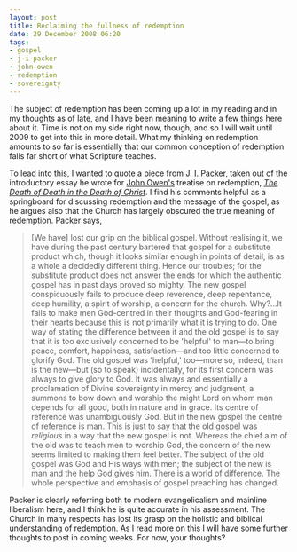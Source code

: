 ```yaml
---
layout: post
title: Reclaiming the fullness of redemption
date: 29 December 2008 06:20
tags:
- gospel
- j-i-packer
- john-owen
- redemption
- sovereignty
---
```

<p>The subject of redemption has been coming up a lot in my reading and in my thoughts as of late, and I have been meaning to write a few things here about it. Time is not on my side right now, though, and so I will wait until 2009 to get into this in more detail.  What my thinking on redemption amounts to so far is essentially that our common conception of redemption falls far short of what Scripture teaches.</p>
<p>To lead into this, I wanted to quote a piece from <a href="http://en.wikipedia.org/wiki/J._I._Packer">J. I. Packer</a>, taken out of the introductory essay he wrote for <a href="http://en.wikipedia.org/wiki/John_Owen_%28theologian%29">John Owen's</a> treatise on redemption, <a href="http://www.amazon.com/Death-Christ-Controversy-Universal-Redemption/dp/0851513824/ref=pd_bbs_sr_1?ie=UTF8&amp;s=books&amp;qid=1230579092&amp;sr=8-1"><span style="font-style: italic;">The Death of Death in the Death of Christ</span></a>.  I find his comments helpful as a springboard for discussing redemption and the message of the gospel, as he argues also that the Church has largely obscured the true meaning of redemption.  Packer says,</p>

<blockquote>
[We have] lost our grip on the biblical gospel.  Without realising it, we have during the past century bartered that gospel for a substitute product which, though it looks similar enough in points of detail, is as a whole a decidedly different thing.  Hence our troubles; for the substitute product does not answer the ends for which the authentic gospel has in past days proved so mighty.  The new gospel conspicuously fails to produce deep reverence, deep repentance, deep humility, a spirit of worship, a concern for the church.  Why?...It fails to make men God-centred in their thoughts and God-fearing in their hearts because this is not primarily what it is trying to do. One way of stating the difference between it and the old gospel is to say that it is too exclusively concerned to be 'helpful' to man&mdash;to bring peace, comfort, happiness, satisfaction&mdash;and too little concerned to glorify God.  The old gospel was 'helpful,' too&mdash;more so, indeed, than is the new&mdash;but (so to speak) incidentally, for its first concern was always to give glory to God.  It was always and essentially a proclamation of Divine sovereignty in mercy and judgment, a summons to bow down and worship the might Lord on whom man depends for all good, both in nature and in grace.  Its centre of reference was unambiguously God.  But in the new gospel the centre of reference is man.  This is just to say that the old gospel was <span style="font-style: italic;">religious</span> in a way that the new gospel is not.  Whereas the chief aim of the old was to teach men to worship God, the concern of the new seems limited to making them feel better.  The subject of the old gospel was God and His ways with men; the subject of the new is man and the help God gives him.  There is a world of difference.  The whole perspective and emphasis of gospel preaching has changed.
</blockquote>

Packer is clearly referring both to modern evangelicalism and mainline liberalism here, and I think he is quite accurate in his assessment.  The Church in many respects has lost its grasp on the holistic and biblical understanding of redemption.  As I read more on this I will have some further thoughts to post in coming weeks.  For now, your thoughts?
